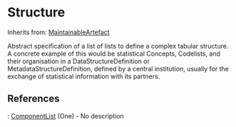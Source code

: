 
# Structure

Inherits from: [MaintainableArtefact](MaintainableArtefact.md)



Abstract specification of a list of lists to define a complex tabular structure. A concrete example of this would be statistical Concepts, Codelists, and their organisation in a DataStructureDefinition or MetadataStructureDefinition, defined by a central institution, usually for the exchange of statistical information with its partners.



## References

: [ComponentList](ComponentList.md) (One) - No description




